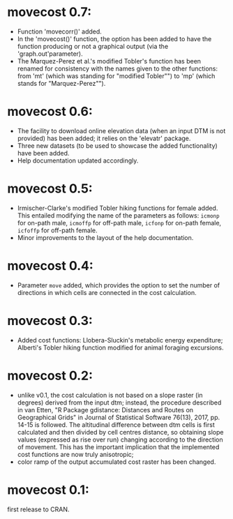 # movecost 0.7:
* Function 'movecorr()' added.
* In the 'movecost()' function, the option has been added to have the function producing or not a graphical output (via the 'graph.out'parameter).
* The Marquez-Perez et al.'s modified Tobler's function has been renamed for consistency with the names given to the other functions: from 'mt' (which was standing for "modified Tobler"") to 'mp' (which stands for "Marquez-Perez"").


# movecost 0.6:
* The facility to download online elevation data (when an input DTM is not provided) has been added; it relies on the 'elevatr' package.
* Three new datasets (to be used to showcase the added functionality) have been added.
* Help documentation updated accordingly.

# movecost 0.5:

* Irmischer-Clarke's modified Tobler hiking functions for female added. This entailed modifying the name of the parameters as follows: `icmonp` for on-path male, `icmoffp` for off-path male, `icfonp` for on-path female, `icfoffp` for off-path female.
* Minor improvements to the layout of the help documentation.

# movecost 0.4:

* Parameter `move` added, which provides the option to set the number of directions in which cells are connected in the cost calculation.

# movecost 0.3:

* Added cost functions: Llobera-Sluckin's metabolic energy expenditure; Alberti's Tobler hiking function modified for animal foraging excursions.

# movecost 0.2:

* unlike v0.1, the cost calculation is not based on a slope raster (in degrees) derived from the input dtm; instead, the procedure described in van Etten, "R Package gdistance: Distances and Routes on Geographical Grids" in Journal of Statistical Software 76(13), 2017, pp. 14-15 is followed. The altitudinal difference between dtm cells is first calculated and then divided by cell centres distance, so obtaining slope values (expressed as rise over run) changing according to the direction of movement. This has the important implication that the implemented cost functions are now truly anisotropic; 
* color ramp of the output accumulated cost raster has been changed.

# movecost 0.1:

first release to CRAN.

